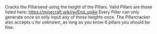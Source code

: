 Cracks the Pillarseed using the height of the Pillars.
Valid Pillars are those listed here: https://minecraft.wiki/w/End_spike
Every Pillar can only generate once so only input any of those heights once.
The Pillarcracker also accepts u for unknown, as long as you know 6 pillars you should be fine.
